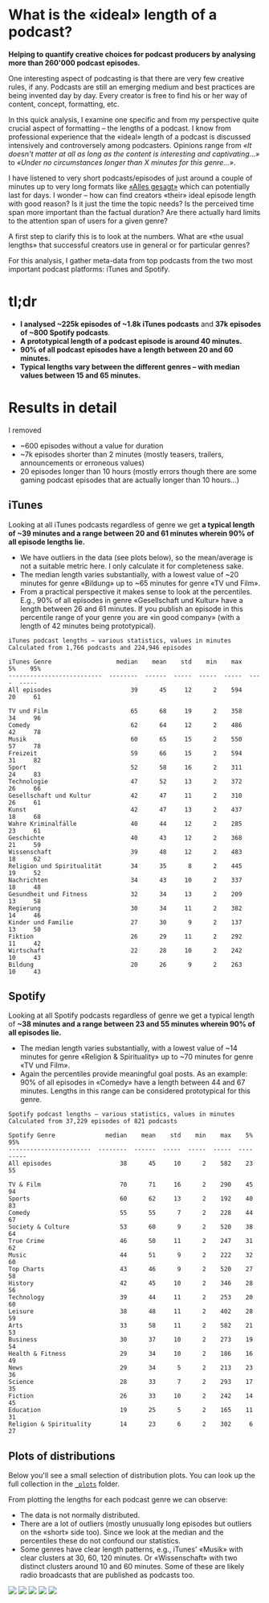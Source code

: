 # What is the «ideal» length of a podcast?
**Helping to quantify creative choices for podcast producers by analysing more than 260'000 podcast episodes.**

One interesting aspect of podcasting is that there are very few creative rules, if any. Podcasts are still an emerging medium and best practices are being invented day by day. Every creator is free to find his or her way of content, concept, formatting, etc. 

In this quick analysis, I examine one specific and from my perspective quite crucial aspect of formatting – the lengths of a podcast. I know from professional experience that the «ideal» length of a podcast is discussed intensively and controversely among podcasters. Opinions range from *«It doesn't matter at all as long as the content is interesting and captivating...»* to *«Under no circumstances longer than X minutes for this genre...»*.

I have listened to very short podcasts/episodes of just around a couple of minutes up to very long formats like [«Alles gesagt»](https://www.zeit.de/serie/alles-gesagt) which can potentially last for days. I wonder – how can find creators «their» ideal episode length with good reason? Is it just the time the topic needs? Is the perceived time span more important than the factual duration? Are there actually hard limits to the attention span of users for a given genre?

A first step to clarify this is to look at the numbers. What are «the usual lengths» that successful creators use in general or for particular genres?

For this analysis, I gather meta-data from top podcasts from the two most important podcast platforms: iTunes and Spotify.


# tl;dr
- **I analysed ~225k episodes of ~1.8k iTunes podcasts** and **37k episodes of ~800 Spotify podcasts**.
- **A prototypical length of a podcast episode is around 40 minutes.** 
- **90% of all podcast episodes have a length between 20 and 60 minutes.**
- **Typical lengths vary between the different genres – with median values between 15 and 65 minutes.**


# Results in detail

I removed 

- ~600 episodes without a value for duration
- ~7k episodes shorter than 2 minutes (mostly teasers, trailers, announcements or erroneous values)
- 20 episodes longer than 10 hours (mostly errors though there are some gaming podcast episodes that are actually longer than 10 hours...)


## iTunes

Looking at all iTunes podcasts regardless of genre we get **a typical length of ~39 minutes and a range between 20 and 61 minutes wherein 90% of all episode lengths lie.**

- We have outliers in the data (see plots below), so the mean/average is not a suitable metric here. I only calculate it for completeness sake.
- The median length varies substantially, with a lowest value of ~20 minutes for genre «Bildung» up to ~65 minutes for genre «TV und Film».
- From a practical perspective it makes sense to look at the percentiles. E.g., 90% of all episodes in genre «Gesellschaft und Kultur» have a length between 26 and 61 minutes. If you publish an episode in this percentile range of your genre you are «in good company» (with a length of 42 minutes being prototypical).

```
iTunes podcast lengths – various statistics, values in minutes
Calculated from 1,766 podcasts and 224,946 episodes

iTunes Genre                  median    mean    std    min    max    5%    95%
--------------------------  --------  ------  -----  -----  -----  ----  -----
All episodes                      39      45     12      2    594    20     61

TV und Film                       65      68     19      2    358    34     96
Comedy                            62      64     12      2    486    42     78
Musik                             60      65     15      2    550    57     78
Freizeit                          59      66     15      2    594    31     82
Sport                             52      58     16      2    311    24     83
Technologie                       47      52     13      2    372    26     66
Gesellschaft und Kultur           42      47     11      2    310    26     61
Kunst                             42      47     13      2    437    18     68
Wahre Kriminalfälle               40      44     12      2    285    23     61
Geschichte                        40      43     12      2    368    21     59
Wissenschaft                      39      48     12      2    483    18     62
Religion und Spiritualität        34      35      8      2    445    19     52
Nachrichten                       34      43     10      2    337    18     48
Gesundheit und Fitness            32      34     13      2    209    13     58
Regierung                         30      34     11      2    382    14     46
Kinder und Familie                27      30      9      2    137    13     50
Fiktion                           26      29     11      2    292    11     42
Wirtschaft                        22      28     10      2    242    10     43
Bildung                           20      26      9      2    263    10     43
```


## Spotify

Looking at all Spotify podcasts regardless of genre we get a typical length of **~38 minutes and a range between 23 and 55 minutes wherein 90% of all episodes lie.**

- The median length varies substantially, with a lowest value of ~14 minutes for genre «Religion & Spirituality» up to ~70 minutes for genre «TV und Film».
- Again the percentiles provide meaningful goal posts. As an example: 90% of all episodes in «Comedy» have a length between 44 and 67 minutes. Lengths in this range can be considered prototypical for this genre.

```
Spotify podcast lengths – various statistics, values in minutes
Calculated from 37,229 episodes of 821 podcasts

Spotify Genre              median    mean    std    min    max    5%    95%
-----------------------  --------  ------  -----  -----  -----  ----  -----
All episodes                   38      45     10      2    582    23     55

TV & Film                      70      71     16      2    290    45     94
Sports                         60      62     13      2    192    40     83
Comedy                         55      55      7      2    228    44     67
Society & Culture              53      60      9      2    520    38     64
True Crime                     46      50     11      2    247    31     62
Music                          44      51      9      2    222    32     60
Top Charts                     43      46      9      2    520    27     58
History                        42      45     10      2    346    28     56
Technology                     39      44     11      2    253    20     60
Leisure                        38      48     11      2    402    28     59
Arts                           33      58     11      2    582    21     53
Business                       30      37     10      2    273    19     54
Health & Fitness               29      34     10      2    186    16     49
News                           29      34      5      2    213    23     36
Science                        28      33      7      2    293    17     35
Fiction                        26      33     10      2    242    14     45
Education                      19      25      5      2    165    11     31
Religion & Spirituality        14      23      6      2    302     6     27
```

## Plots of distributions

Below you'll see a small selection of distribution plots. You can look up the full collection in the [`_plots`](https://github.com/rnckp/Data-Science-Projects/tree/main/Podcast%20Lengths%20Analysis/_plots) folder. 

From plotting the lengths for each podcast genre we can observe:

- The data is not normally distributed.
- There are a lot of outliers (mostly unusually long episodes but outliers on the «short» side too). Since we look at the median and the percentiles these do not confound our statistics.
- Some genres have clear length patterns, e.g., iTunes' «Musik» with clear clusters at 30, 60, 120 minutes. Or «Wissenschaft» with two distinct clusters around 10 and 60 minutes. Some of these are likely radio broadcasts that are published as podcasts too.


![](_plots/itunes_Musik.png)
![](_plots/itunes_Wissenschaft.png)
![](_plots/itunes_Geschichte.png)
![](_plots/spotify_News.png)
![](_plots/spotify_Science.png)